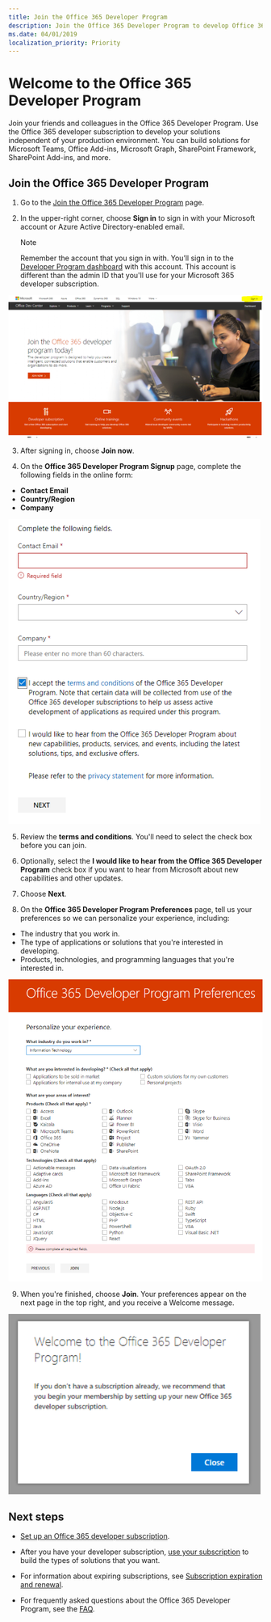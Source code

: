 ```yaml
---
title: Join the Office 365 Developer Program
description: Join the Office 365 Developer Program to develop Office 365 solutions independent of your production environment.
ms.date: 04/01/2019
localization_priority: Priority
---
```


# Welcome to the Office 365 Developer Program

Join your friends and colleagues in the Office 365 Developer Program. Use the Office 365 developer subscription to develop your solutions independent of your production environment. You can build solutions for Microsoft Teams, Office Add-ins, Microsoft Graph, SharePoint Framework, SharePoint Add-ins, and more.

## Join the Office 365 Developer Program

1. Go to the [Join the Office 365 Developer Program](https://developer.microsoft.com/office/dev-program) page. 

2. In the upper-right corner, choose **Sign in** to sign in with your Microsoft account or Azure Active Directory-enabled email.

    > [!NOTE]
    > Remember the account that you sign in with. You’ll sign in to the [Developer Program dashboard](https://developer.microsoft.com/office/profile) with this account. This account is different than the admin ID that you'll use for your Microsoft 365 developer subscription.

  <img alt="Join the Office 365 Developer Program Sign-in" src="images/0-sign-in-page.png" width="700">

3. After signing in, choose **Join now**.

4. On the **Office 365 Developer Program Signup** page, complete the following fields in the online form:

  - **Contact Email**
  - **Country/Region**
  - **Company**

  <img alt="Join the Office 365 Developer Program form" src="images/1-welcome-page.png" width="500">

5. Review the **terms and conditions**. You'll need to select the check box before you can join.

6. Optionally, select the **I would like to hear from the Office 365 Developer Program** check box if you want to hear from Microsoft about new capabilities and other updates. 

7. Choose **Next**.

8. On the **Office 365 Developer Program Preferences** page, tell us your preferences so we can personalize your experience, including:

  - The industry that you work in.
  - The type of applications or solutions that you're interested in developing.
  - Products, technologies, and programming languages that you're interested in.

  <img alt="Choose program preferences" src="images/2-preferences-page.png" width="600">

9. When you're finished, choose **Join**. Your preferences appear on the next page in the top right, and you receive a Welcome message.

  <img alt="Welcome message" src="images/3-welcome-popup.png" width="500">


## Next steps

- [Set up an Office 365 developer subscription](office-365-developer-program-get-started.md). 

- After you have your developer subscription, [use your subscription](build-office-365-solutions.md) to build the types of solutions that you want.

- For information about expiring subscriptions, see [Subscription expiration and renewal](subscription-expiration-and-renewal.md).

- For frequently asked questions about the Office 365 Developer Program, see the [FAQ](office-365-developer-program-faq.md).


